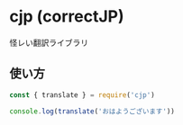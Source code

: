 # cjp (correctJP)

怪レい翻訳ライブラリ

## 使い方

```js
const { translate } = require('cjp')

console.log(translate('おはようございます'))
```
